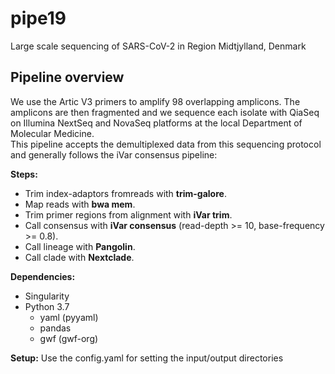 # pipe19

Large scale sequencing of SARS-CoV-2 in Region Midtjylland, Denmark


## Pipeline overview
We use the Artic V3 primers to amplify 98 overlapping amplicons. The amplicons are then fragmented and we sequence each isolate with QiaSeq on Illumina NextSeq and NovaSeq platforms at the local Department of Molecular Medicine.  
This pipeline accepts the demultiplexed data from this sequencing protocol and generally follows the iVar consensus pipeline:

**Steps:**
* Trim index-adaptors fromreads with **trim-galore**.
* Map reads with **bwa mem**.
* Trim primer regions from alignment with **iVar trim**.
* Call consensus with **iVar consensus** (read-depth >= 10, base-frequency >= 0.8).
* Call lineage with **Pangolin**.
* Call clade with **Nextclade**.


**Dependencies:**
* Singularity
* Python 3.7
  * yaml (pyyaml)
  * pandas
  * gwf (gwf-org)
  
  
**Setup:**
Use the config.yaml for setting the input/output directories
